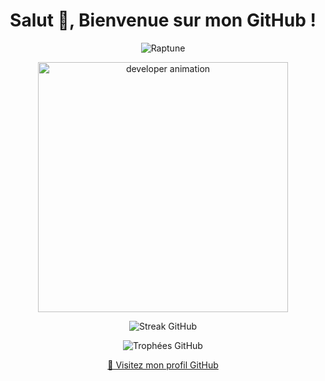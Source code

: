 <h1 align="center">Salut 👋, Bienvenue sur mon GitHub !</h1> <p align="center"> <img src="https://komarev.com/ghpvc/?username=Raptune&label=Vues%20du%20profil&color=0e75b6&style=flat" alt="Raptune" /> </p> <p align="center"> <img src="https://github.com/Adam-pw/Adam-pw/blob/main/animation_500_kxa883sd.gif" alt="developer animation" width="400"/> </p>
 <p align="center"> <img src="https://github-readme-streak-stats.herokuapp.com/?user=Raptune&theme=tokyonight&hide_border=true&background=0d1117" alt="Streak GitHub" />
<p align="center"> <img src="https://github-profile-trophy.vercel.app/?username=Raptune&theme=tokyonight&no-bg=true&margin-w=10&row=1&column=6" alt="Trophées GitHub" /> </p>

<p align="center"> <a href="https://github.com/Raptune" target="_blank"> 🔗 Visitez mon profil GitHub </a> </p>
